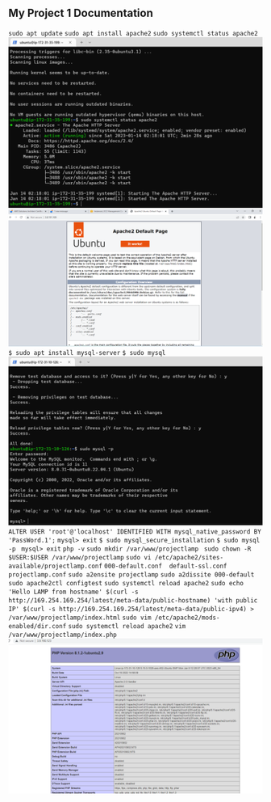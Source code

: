 ## My Project 1 Documentation

`sudo apt update`
`sudo apt install apache2`
`sudo systemctl status apache2`
![Apache status](.//Apache%20Status.png)
![Apache HTTP server test](./Apache%20HTTP%20server%20Test.png)
`$ sudo apt install mysql-server`
`$ sudo mysql`
![My SQL installation](./My%20SQL%20test.png)
`ALTER USER 'root'@'localhost' IDENTIFIED WITH mysql_native_password BY 'PassWord.1';`
`mysql> exit`
`$ sudo mysql_secure_installation`
`$ sudo mysql -p`
` mysql> exit`
`php -v`
`sudo mkdir /var/www/projectlamp`
` sudo chown -R $USER:$USER /var/www/projectlamp`
`sudo vi /etc/apache2/sites-available/projectlamp.conf`
`000-default.conf  default-ssl.conf  projectlamp.conf`
`sudo a2ensite projectlamp`
`sudo a2dissite 000-default`
`sudo apache2ctl configtest`
`sudo systemctl reload apache2`
`sudo echo 'Hello LAMP from hostname' $(curl -s http://169.254.169.254/latest/meta-data/public-hostname) 'with public IP' $(curl -s http://169.254.169.254/latest/meta-data/public-ipv4) > /var/www/projectlamp/index.html`
`sudo vim /etc/apache2/mods-enabled/dir.conf`
`sudo systemctl reload apache2`
`vim /var/www/projectlamp/index.php`
![enable php on website](./PHP%20ENABLED%20ON%20WEBSITE.png)